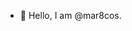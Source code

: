 - 👋 Hello, I am @mar8cos.
<!---
mar8cos/mar8cos is a ✨ special ✨ repository because its `README.md` (this file) appears on your GitHub profile.
You can click the Preview link to take a look at your changes.
--->
